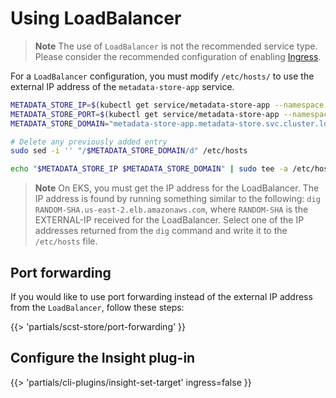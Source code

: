 # Using LoadBalancer

>**Note** The use of `LoadBalancer` is not the recommended service type. Please consider the recommended configuration of enabling [Ingress](../ingress.hbs.md).

For a `LoadBalancer` configuration, you must modify `/etc/hosts/` to use the external IP address of the `metadata-store-app` service.

```bash
METADATA_STORE_IP=$(kubectl get service/metadata-store-app --namespace metadata-store -o jsonpath="{.status.loadBalancer.ingress[0].ip}")
METADATA_STORE_PORT=$(kubectl get service/metadata-store-app --namespace metadata-store -o jsonpath="{.spec.ports[0].port}")
METADATA_STORE_DOMAIN="metadata-store-app.metadata-store.svc.cluster.local"

# Delete any previously added entry
sudo sed -i '' "/$METADATA_STORE_DOMAIN/d" /etc/hosts

echo "$METADATA_STORE_IP $METADATA_STORE_DOMAIN" | sudo tee -a /etc/hosts > /dev/null
```

>**Note** On EKS, you must get the IP address for the LoadBalancer. The IP address is found by running something similar to the following: `dig RANDOM-SHA.us-east-2.elb.amazonaws.com`, where `RANDOM-SHA` is the EXTERNAL-IP received for the LoadBalancer. Select one of the IP addresses returned from the `dig` command and write it to the `/etc/hosts` file.

## Port forwarding

If you would like to use port forwarding instead of the external IP address from the `LoadBalancer`, follow these steps:

{{> 'partials/scst-store/port-forwarding' }}

## Configure the Insight plug-in

{{> 'partials/cli-plugins/insight-set-target' ingress=false }}

